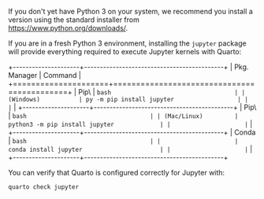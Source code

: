 If you don't yet have Python 3 on your system, we recommend you install a version using the standard installer from <https://www.python.org/downloads/>.

If you are in a fresh Python 3 environment, installing the `jupyter` package will provide everything required to execute Jupyter kernels with Quarto:

+---------------------+--------------------------------------------+
| Pkg. Manager        | Command                                    |
+=====================+============================================+
| Pip\                | ``` bash                                   |
| (Windows)           | py -m pip install jupyter                  |
|                     | ```                                        |
+---------------------+--------------------------------------------+
| Pip\                | ``` bash                                   |
| (Mac/Linux)         | python3 -m pip install jupyter             |
|                     | ```                                        |
+---------------------+--------------------------------------------+
| Conda               | ``` bash                                   |
|                     | conda install jupyter                      |
|                     | ```                                        |
+---------------------+--------------------------------------------+

You can verify that Quarto is configured correctly for Jupyter with:

``` bash
quarto check jupyter
```

